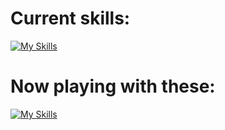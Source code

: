 ## 

# Current skills:
[![My Skills](https://skillicons.dev/icons?i=html,css,js,react,docker,firebase,linux,git)](https://skillicons.dev)

# Now playing with these: 
[![My Skills](https://skillicons.dev/icons?i=nextjs,nodejs,tailwindcss,mongodb,mysql)](https://skillicons.dev)
